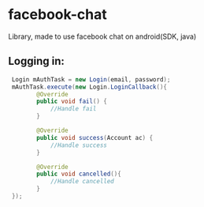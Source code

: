 # facebook-chat
Library, made to use facebook chat on android(SDK, java)

## Logging in:
```java
 Login mAuthTask = new Login(email, password);
 mAuthTask.execute(new Login.LoginCallback(){
        @Override
        public void fail() {
            //Handle fail
        }

        @Override
        public void success(Account ac) {
            //Handle success
        }

        @Override
        public void cancelled(){
            //Handle cancelled
        }
 });
```
